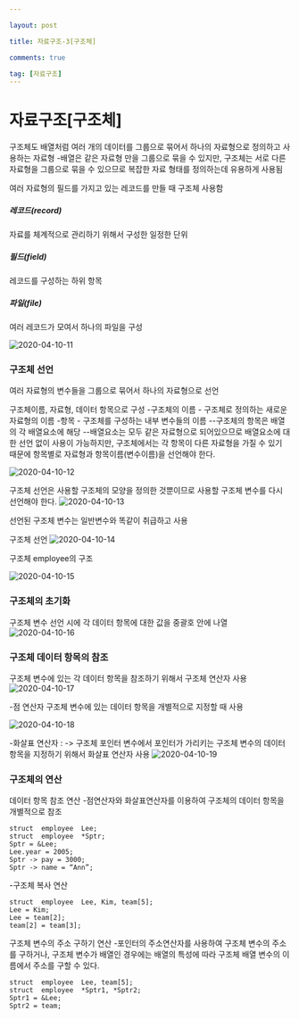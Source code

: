 ```yaml
---

layout: post

title: 자료구조-3[구조체]

comments: true

tag: [자료구조]
---
```

# 자료구조[구조체]
구조체도 배열처럼 여러 개의 데이터를 그룹으로 묶어서 하나의 자료형으로 정의하고 사용하는 자료형
-배열은 같은 자료형 만을 그룹으로 묶을 수 있지만, 구조체는 서로 다른자료형을 그룹으로 묶을 수 있으므로 복잡한 자료 형태를 정의하는데 유용하게 사용됨

여러 자료형의 필드를 가지고 있는 레코드를 만들 때 구조체 사용함
##### 레코드(record)
자료를 체계적으로 관리하기 위해서 구성한 일정한 단위
##### 필드(field)
레코드를 구성하는 하위 항목
##### 파일(file)
여러 레코드가 모여서 하나의 파일을 구성

![2020-04-10-11](https://user-images.githubusercontent.com/62532608/78972007-ba7efb80-7b47-11ea-97f3-8fc2320d27f6.png)

### 구조체 선언
여러 자료형의 변수들을 그룹으로 묶어서 하나의 자료형으로 선언

구조체이름, 자료형, 데이터 항목으로 구성
-구조체의 이름 - 구조체로 정의하는 새로운 자료형의 이름
-항목 - 구조체를 구성하는 내부 변수들의 이름
--구조체의 항목은 배열의 각 배열요소에 해당
--배열요소는 모두 같은 자료형으로 되어있으므로 배열요소에 대한 선언 없이 사용이 가능하지만, 구조체에서는 각 항목이 다른 자료형을 가질 수 있기 때문에 항목별로 자료형과 항목이름(변수이름)을  선언해야 한다.

![2020-04-10-12](https://user-images.githubusercontent.com/62532608/78972222-324d2600-7b48-11ea-8a62-4d6bcdfe4d6e.png)

구조체 선언은 사용할 구조체의 모양을 정의한 것뿐이므로 사용할 구조체 변수를 다시 선언해야 한다.
![2020-04-10-13](https://user-images.githubusercontent.com/62532608/78972372-907a0900-7b48-11ea-94d8-9da729dee22f.png)

선언된 구조체 변수는 일반변수와 똑같이 취급하고 사용

구조체 선언
![2020-04-10-14](https://user-images.githubusercontent.com/62532608/78972614-2150e480-7b49-11ea-95c7-766b4ecd403b.png)

구조체 employee의 구조

![2020-04-10-15](https://user-images.githubusercontent.com/62532608/78972675-42193a00-7b49-11ea-96c5-2406ff91d733.png)

### 구조체의 초기화

구조체 변수 선언 시에 각 데이터 항목에 대한 값을 중괄호 안에 나열
![2020-04-10-16](https://user-images.githubusercontent.com/62532608/78973340-aab4e680-7b4a-11ea-9396-1420b8913310.png)

### 구조체 데이터 항목의 참조

구조체 변수에 있는 각 데이터 항목을 참조하기 위해서 구조체 연산자 사용
![2020-04-10-17](https://user-images.githubusercontent.com/62532608/78973535-1ac36c80-7b4b-11ea-86ca-f38916e2f626.png)

-점 연산자
구조체 변수에 있는 데이터 항목을 개별적으로 지정할 때 사용

![2020-04-10-18](https://user-images.githubusercontent.com/62532608/78973821-a3daa380-7b4b-11ea-9cdc-4787e064d7c6.png)

-화살표 연산자 : ->
구조체 포인터 변수에서 포인터가 가리키는 구조체 변수의 데이터항목을 지정하기 위해서 화살표 연산자 사용
![2020-04-10-19](https://user-images.githubusercontent.com/62532608/78974036-0a5fc180-7b4c-11ea-8a2b-a16a208f5575.png)

### 구조체의 연산
데이터 항목 참조 연산
-점연산자와 화살표연산자를 이용하여 구조체의 데이터 항목을 개별적으로 참조

```
struct  employee  Lee;
struct  employee  *Sptr;
Sptr = &Lee;
Lee.year = 2005;
Sptr -> pay = 3000;
Sptr -> name = “Ann”;
```
-구조체 복사 연산
```
struct  employee  Lee, Kim, team[5];
Lee = Kim;
Lee = team[2];
team[2] = team[3];
```

구조체 변수의 주소 구하기 연산
-포인터의 주소연산자를 사용하여 구조체 변수의 주소를 구하거나, 구조체 변수가 배열인 경우에는 배열의 특성에 따라 구조체 배열 변수의 이름에서 주소를 구할 수 있다.
```
struct  employee  Lee, team[5];
struct  employee  *Sptr1, *Sptr2;
Sptr1 = &Lee;
Sptr2 = team;
```
